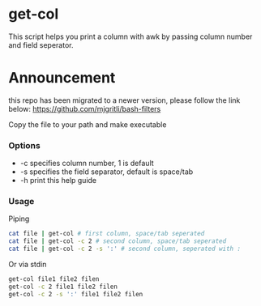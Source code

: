 # get-col
This script helps you print a column with awk by passing column number and field seperator.

# Announcement
this repo has been migrated to a newer version, please follow the link below:
https://github.com/mjgritli/bash-filters


Copy the file to your path and make executable

### Options
- -c specifies column number, 1 is default
- -s specifies the field separator, default is space/tab
- -h print this help guide

### Usage
Piping
```bash
cat file | get-col # first column, space/tab seperated
cat file | get-col -c 2 # second column, space/tab seperated
cat file | get-col -c 2 -s ':' # second column, seperated with :
```
Or via stdin
```bash
get-col file1 file2 filen
get-col -c 2 file1 file2 filen
get-col -c 2 -s ':' file1 file2 filen
